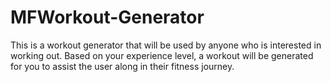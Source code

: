 # MFWorkout-Generator
This is a workout generator that will be used by anyone who is interested in working out. Based on your experience level, a workout will be generated for you to assist the user along in their fitness journey. 
